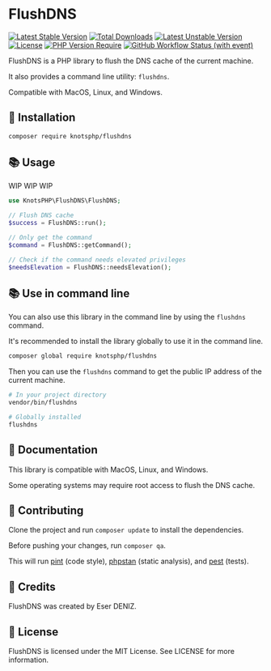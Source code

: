 # FlushDNS

[![Latest Stable Version](https://poser.pugx.org/knotsphp/flushdns/v)](https://packagist.org/packages/knotsphp/flushdns) 
[![Total Downloads](https://poser.pugx.org/knotsphp/flushdns/downloads)](https://packagist.org/packages/knotsphp/flushdns) 
[![Latest Unstable Version](https://poser.pugx.org/knotsphp/flushdns/v/unstable)](https://packagist.org/packages/knotsphp/flushdns) 
[![License](https://poser.pugx.org/knotsphp/flushdns/license)](https://packagist.org/packages/knotsphp/flushdns) 
[![PHP Version Require](https://poser.pugx.org/knotsphp/flushdns/require/php)](https://packagist.org/packages/knotsphp/flushdns) 
[![GitHub Workflow Status (with event)](https://img.shields.io/github/actions/workflow/status/knotsphp/flushdns/test.yml?label=Tests)](https://github.com/knotsphp/flushdns/actions/workflows/test.yml)

FlushDNS is a PHP library to flush the DNS cache of the current machine.

It also provides a command line utility: `flushdns`.

Compatible with MacOS, Linux, and Windows.

## 🚀 Installation

```bash
composer require knotsphp/flushdns
```

## 📚 Usage
WIP WIP WIP

```php
use KnotsPHP\FlushDNS\FlushDNS;

// Flush DNS cache
$success = FlushDNS::run(); 

// Only get the command
$command = FlushDNS::getCommand();

// Check if the command needs elevated privileges
$needsElevation = FlushDNS::needsElevation();
```

## 📚 Use in command line

You can also use this library in the command line by using the `flushdns` command.

It's recommended to install the library globally to use it in the command line.
```bash
composer global require knotsphp/flushdns
```

Then you can use the `flushdns` command to get the public IP address of the current machine.
```bash
# In your project directory
vendor/bin/flushdns

# Globally installed
flushdns
```

## 📖 Documentation
This library is compatible with MacOS, Linux, and Windows.

Some operating systems may require root access to flush the DNS cache.

## 🤝 Contributing
Clone the project and run `composer update` to install the dependencies.

Before pushing your changes, run `composer qa`. 

This will run [pint](http://github.com/laravel/pint) (code style), [phpstan](http://github.com/phpstan/phpstan) (static analysis), and [pest](http://github.com/pestphp/pest) (tests).

## 👥 Credits

FlushDNS was created by Eser DENIZ.

## 📝 License

FlushDNS is licensed under the MIT License. See LICENSE for more information.
